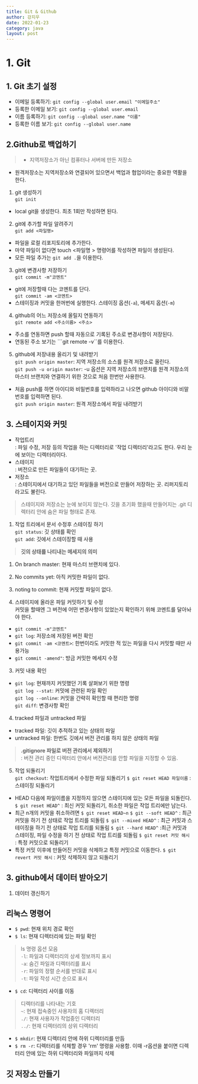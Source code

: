 ```yaml
---
title: Git & Github
author: 강지우
date: 2022-01-23
category: java
layout: post
---
```

# 1. Git
## 1. Git 초기 설정  
+ 이메일 등록하기: ```git config --global user.email "이메일주소"```  
+ 등록한 이메일 보기: ```git config --global user.email```  
+ 이름 등록하기: ```git config --global user.name "이름"```  
+ 등록한 이름 보기: ```git config --global user.name```  

## 2.Github로 백업하기  
> + 지역저장소가 아닌 컴퓨터나 서버에 만든 저장소  
+ 원격저장소는 지역저장소와 연결되어 있으면서 백업과 협업이라는 중요한 역활을 한다.  

1. git 생성하기  
```git init```  
+ local git을 생성한다. 최초 1회만 작성하면 된다.  

2. git에 추가할 파일 알려주기  
```git add <파일명>```  
+ 파일을 로컬 리포지토리에 추가한다.  
+ 마약 파일이 없다면 touch <파일명 > 명령어를 작성하면 파일이 생성된다.  
+ 모든 파일 추가는 ```git add .```을 이용한다.  

3. git에 변경사항 저장하기  
```git commit -m"코멘트"```  
+ git에 저장할때 다는 코멘트를 단다.  
```git commit -am <코멘트>```  
+ 스테이징과 커밋을 한꺼번에 실행한다. 스테이징 옵션(```-a```), 메세지 옵션(```-m```)

4. github의 어느 저장소에 올릴지 연동하기  
```git remote add <주소이름> <주소>```  
+ 주소를 연동하면 push 할때 자동으로 기록된 주소로 변경사항이 저장된다.  
+ 연동된 주소 보기는 ```git remote -v``를 이용한다.  

5. github에 저장내용 올리기 및 내려받기  
```git push origin master```: 지역 저장소의 소스를 원격 저장소로 올린다.  
```git push -u origin master```: -u 옵션은 지역 저장소의 브랜치를 원격 저장소의 마스터 브랜치와 연결하기 위한 것으로 처음 한번만 사용한다.  
+ 처음 push를 하면 아이디와 비밀번호를 입력하라고 나오면 github 아이디와 비말번호를 입력하면 된다.  
```git push origin master```: 원격 저장소에서 파일 내려받기  

## 3. 스테이지와 커밋  
+ 작업트리  
: 파일 수정, 저장 등의 작업을 하는 디렉터리로 '작업 디렉터리'라고도 한다. 우리 눈에 보이는 디렉터리이다.  
+ 스테이지  
: 버전으로 만든 파일들이 대기하는 곳.  
+ 저장소  
: 스테이지에서 대기하고 있던 파일들을 버전으로 만들어 저장하는 곳. 리퍼지토리라고도 불린다.  
> 스테이지와 저장소는 눈에 보이지 않는다. 깃을 초기화 했을때 만들어지는 .git 디렉터리 안에 숨은 파일 형태로 존재.  

1. 작업 트리에서 문서 수정후 스테이징 하기  
```git status```: 깃 상태를 확인  
```git add```: 깃에서 스테이징할 때 사용  
>**깃의 상태를 나티내는 메세지의 의미**
1. On branch master: 현재 마스터 브랜치에 있다.  
2. No commits yet: 아직 커밋한 파일이 없다.  
3. noting to commit: 현재 커밋할 파일이 없다.  

2. 스테이지에 올라온 파일 커밋하기 및 수정  
커밋을 할때엔 그 버전에 어떤 변경사항이 있었는지 확인하기 위해 코멘트를 달아놔야 한다.  
+ ```git commit -m"코멘트"```  
+ ```git log```: 저장소에 저장된 버전 확인    
+ ```git commit -am <코멘트>```: 한번이라도 커밋한 적 있는 파일을 다시 커밋할 때만 사용가능  
+ ```git commit -amend"```: 방금 커밋한 메세지 수정  

3. 커밋 내용 확인  
+ ```git log```: 현재까지 커밋했던 기록 살펴보기 위한 명령  
```git log --stat```: 커밋에 관련된 파일 확인  
```git log --online```: 커밋을 간략히 확인할 때 편리한 명령  
```git diff```: 변경사항 확인  

4. tracked 파일과 untracked 파일  
+ tracked 파일: 깃이 추적하고 있는 상태의 파일  
+ untracked 파일: 한번도 깃에서 버전 관리를 하지 않은 상태의 파일  
> **.gitignore 파일로 버전 관리에서 제외하기**  
: 버전 관리 중인 디렉터리 안에서 버전관리를 안할 파일을 지정할 수 있음.  

5. 작업 되돌리기  
```git checkout```: 작업트리에서 수정한 파일 되돌리기
```$ git reset HEAD 파일이름``` : 스테이징 되돌리기
+ HEAD 다음에 파일이름을 지정하지 않으면 스테이지에 있는 모든 파일을 되돌린다.
```$ git reset HEAD^``` : 최신 커밋 되돌리기, 취소한 파일은 작업 트리에만 남는다.
+ 최근 n개의 커밋을 취소하려면 ```$ git reset HEAD~n```
```$ git --soft HEAD^``` : 최근 커밋을 하기 전 상태로 작업 트리를 되돌림
```$ git --mixed HEAD^``` : 최근 커밋과 스테이징을 하기 전 상태로 작업 트리를 되돌림
```$ git --hard HEAD^``` :최근 커밋과 스테이징, 파일 수정을 하기 전 상태로 작업 트리를 되돌림
```$ git reset 커밋 해시``` : 특정 커밋으로 되돌리기
+ 특정 커밋 이후에 만들어진 커밋을 삭제하고 특정 커밋으로 이동한다.
```$ git revert 커밋 해시``` : 커밋 삭제하지 않고 되돌리기

## 3. github에서 데이터 받아오기  
1. 데이터 갱신하기  


## 리눅스 명령어  
+ ```$ pwd```: 현재 위치 경로 확인  
+ ```$ ls```: 현재 디렉터리에 있는 파일 확인  
> ls 명령 옵션 모음  
```-l```: 파일과 디렉터리의 상세 정보까지 표시  
```-a```: 숨긴 파일과 디렉터리를 표시  
```-r```: 파일의 정렬 순서를 반대로 표시  
```-t```: 파일 작성 시간 순으로 표시  

+ ```$ cd```: 디렉터리 사이를 이동  
> 디렉터리를 나타내는 기호  
```~```: 현재 접속중인 사용자의 홈 디렉터리  
```./```: 현재 사용자가 작업중인 디렉터리  
```../```: 현재 디렉터리의 상위 디렉터리  

+ ```$ mkdir```: 현재 디렉터리 안에 하위 디렉터리를 만듬  
+ ```$ rm -r```: 디렉터리를 삭제할 경우 'rm' 명령을 사용함. 이때 -r옵션을 붙이면 디렉터리 안에 있는 하위 디렉터리와 파일까지 삭제  

## 깃 저장소 만들기  


